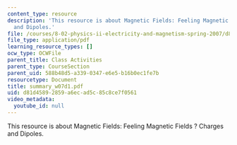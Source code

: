 ```yaml
---
content_type: resource
description: 'This resource is about Magnetic Fields: Feeling Magnetic Fields ? Charges
  and Dipoles.'
file: /courses/8-02-physics-ii-electricity-and-magnetism-spring-2007/d81d45892859a6ecad5c85c8ce7f0561_summary_w07d1.pdf
file_type: application/pdf
learning_resource_types: []
ocw_type: OCWFile
parent_title: Class Activities
parent_type: CourseSection
parent_uid: 588b48d5-a339-0347-e6e5-b16b0ec1fe7b
resourcetype: Document
title: summary_w07d1.pdf
uid: d81d4589-2859-a6ec-ad5c-85c8ce7f0561
video_metadata:
  youtube_id: null
---
```

This resource is about Magnetic Fields: Feeling Magnetic Fields ? Charges and Dipoles.

